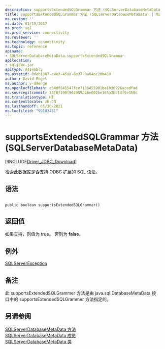 ```yaml
---
description: supportsExtendedSQLGrammar 方法 (SQLServerDatabaseMetaData)
title: supportsExtendedSQLGrammar 方法 (SQLServerDatabaseMetaData) | Microsoft Docs
ms.custom: ''
ms.date: 01/19/2017
ms.prod: sql
ms.prod_service: connectivity
ms.reviewer: ''
ms.technology: connectivity
ms.topic: reference
apiname:
- SQLServerDatabaseMetaData.supportsExtendedSQLGrammar
apilocation:
- sqljdbc.jar
apitype: Assembly
ms.assetid: 8deb1987-c4e3-4599-8e37-0a04ec20b480
author: David-Engel
ms.author: v-daenge
ms.openlocfilehash: c64df845547fce7135455901ba1b36926acedfad
ms.sourcegitcommit: 33f0f190f962059826e002be165a2bef4f9e350c
ms.translationtype: HT
ms.contentlocale: zh-CN
ms.lasthandoff: 01/30/2021
ms.locfileid: "99183431"
---
```

# <a name="supportsextendedsqlgrammar-method-sqlserverdatabasemetadata"></a>supportsExtendedSQLGrammar 方法 (SQLServerDatabaseMetaData)
[!INCLUDE[Driver_JDBC_Download](../../../includes/driver_jdbc_download.md)]

  检索此数据库是否支持 ODBC 扩展的 SQL 语法。  
  
## <a name="syntax"></a>语法  
  
```  
  
public boolean supportsExtendedSQLGrammar()  
```  
  
## <a name="return-value"></a>返回值  
 如果支持，则值为 true。 否则为 **false**。  
  
## <a name="exceptions"></a>例外  
 [SQLServerException](../../../connect/jdbc/reference/sqlserverexception-class.md)  
  
## <a name="remarks"></a>备注  
 此 supportsExtendedSQLGrammer 方法是由 java.sql.DatabaseMetaData 接口中的 supportsExtendedSQLGrammer 方法指定的。  
  
## <a name="see-also"></a>另请参阅  
 [SQLServerDatabaseMetaData 方法](../../../connect/jdbc/reference/sqlserverdatabasemetadata-methods.md)   
 [SQLServerDatabaseMetaData 成员](../../../connect/jdbc/reference/sqlserverdatabasemetadata-members.md)   
 [SQLServerDatabaseMetaData 类](../../../connect/jdbc/reference/sqlserverdatabasemetadata-class.md)  
  
  
